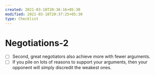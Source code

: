 ```yaml
---
created: 2021-03-18T20:36:16+05:30
modified: 2021-03-18T20:37:25+05:30
type: Checklist
---
```


# Negotiations-2

- [ ] Second, great negotiators also achieve more with fewer arguments.
- [ ] If you pile on lots of reasons to support your arguments, then your opponent will simply discredit the weakest ones.